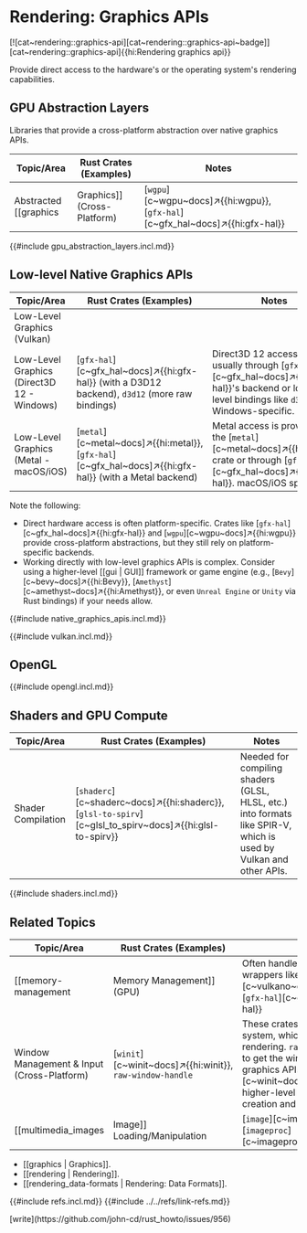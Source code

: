 # Rendering: Graphics APIs

[![cat~rendering::graphics-api][cat~rendering::graphics-api~badge]][cat~rendering::graphics-api]{{hi:Rendering graphics api}}

Provide direct access to the hardware's or the operating system's rendering capabilities.

## GPU Abstraction Layers

Libraries that provide a cross-platform abstraction over native graphics APIs.

| Topic/Area | Rust Crates (Examples) | Notes |
|---|---|---|
| Abstracted [[graphics | Graphics]] (Cross-Platform) | [`wgpu`][c~wgpu~docs]↗{{hi:wgpu}}, [`gfx-hal`][c~gfx_hal~docs]↗{{hi:gfx-hal}} | These provide a common API that can target multiple backends (Vulkan, D3D12, Metal, etc.). They provide a lower level than game engines or higher-level frameworks. [`wgpu`][c~wgpu~docs]↗{{hi:wgpu}} is focused on WebGPU compatibility. |

{{#include gpu_abstraction_layers.incl.md}}

## Low-level Native Graphics APIs

| Topic/Area | Rust Crates (Examples) | Notes |
|---|---|---|
| Low-Level Graphics (Vulkan) | | |
| Low-Level Graphics (Direct3D 12 - Windows) | [`gfx-hal`][c~gfx_hal~docs]↗{{hi:gfx-hal}} (with a D3D12 backend), `d3d12` (more raw bindings) | Direct3D 12 access is usually through [`gfx-hal`][c~gfx_hal~docs]↗{{hi:gfx-hal}}'s backend or lower level bindings like `d3d12`. Windows-specific. |
| Low-Level Graphics (Metal - macOS/iOS) | [`metal`][c~metal~docs]↗{{hi:metal}}, [`gfx-hal`][c~gfx_hal~docs]↗{{hi:gfx-hal}} (with a Metal backend) | Metal access is provided by the [`metal`][c~metal~docs]↗{{hi:metal}} crate or through [`gfx-hal`][c~gfx_hal~docs]↗{{hi:gfx-hal}}. macOS/iOS specific. |

Note the following:

- Direct hardware access is often platform-specific. Crates like [`gfx-hal`][c~gfx_hal~docs]↗{{hi:gfx-hal}} and [`wgpu`][c~wgpu~docs]↗{{hi:wgpu}} provide cross-platform abstractions, but they still rely on platform-specific backends.
- Working directly with low-level graphics APIs is complex. Consider using a higher-level [[gui | GUI]] framework or game engine (e.g., [`Bevy`][c~bevy~docs]↗{{hi:Bevy}}, [`Amethyst`][c~amethyst~docs]↗{{hi:Amethyst}}, or even `Unreal Engine` or `Unity` via Rust bindings) if your needs allow.

{{#include native_graphics_apis.incl.md}}

{{#include vulkan.incl.md}}

## OpenGL

{{#include opengl.incl.md}}

## Shaders and GPU Compute

| Topic/Area | Rust Crates (Examples) | Notes |
|---|---|---|
| Shader Compilation | [`shaderc`][c~shaderc~docs]↗{{hi:shaderc}}, [`glsl-to-spirv`][c~glsl_to_spirv~docs]↗{{hi:glsl-to-spirv}} | Needed for compiling shaders (GLSL, HLSL, etc.) into formats like SPIR-V, which is used by Vulkan and other APIs. |

{{#include shaders.incl.md}}

## Related Topics

| Topic/Area | Rust Crates (Examples) | Notes |
|---|---|---|
| [[memory-management | Memory Management]] (GPU) | Often handled by the graphics API wrappers like [`vulkano`][c~vulkano~docs]↗{{hi:vulkano}} or [`gfx-hal`][c~gfx_hal~docs]↗{{hi:gfx-hal}} | Direct memory management is usually within the scope of the chosen graphics API. |
| Window Management & Input (Cross-Platform) | [`winit`][c~winit~docs]↗{{hi:winit}}, `raw-window-handle` | These crates interact with the window system, which is a prerequisite for any rendering. `raw-window-handle` is used to get the window handle to pass to graphics APIs. [`winit`][c~winit~docs]↗{{hi:winit}} provides a higher-level abstraction for window creation and event handling. |
| [[multimedia_images | Image]] Loading/Manipulation | [`image`][c~image~docs]↗{{hi:image}}, [`imageproc`][c~imageproc~docs]↗{{hi:imageproc}} | See also [[images | Images]]. |

- [[graphics | Graphics]].
- [[rendering | Rendering]].
- [[rendering_data-formats | Rendering: Data Formats]].

{{#include refs.incl.md}}
{{#include ../../refs/link-refs.md}}

<div class="hidden">
[write](https://github.com/john-cd/rust_howto/issues/956)
</div>
